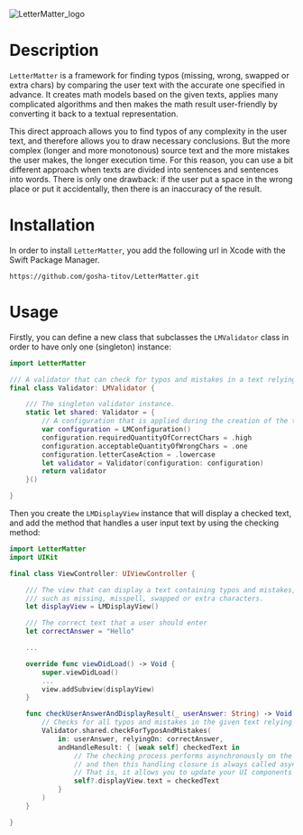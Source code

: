 
![LetterMatter_logo](https://github.com/gosha-titov/LetterMatter/assets/108375163/6329277b-dc60-49a3-83a6-f2cd231e6858)

# Description

`LetterMatter` is a framework for finding typos (missing, wrong, swapped or extra chars) by comparing the user text with the accurate one specified in advance.
It creates math models based on the given texts, applies many complicated algorithms and then makes the math result user-friendly by converting it back to a textual representation. 

This direct approach allows you to find typos of any complexity in the user text, and therefore allows you to draw necessary conclusions.
But the more complex (longer and more monotonous) source text and the more mistakes the user makes, the longer execution time.
For this reason, you can use a bit different approach when texts are divided into sentences and sentences into words.
There is only one drawback: if the user put a space in the wrong place or put it accidentally, then there is an inaccuracy of the result.


# Installation

In order to install `LetterMatter`, you add the following url in Xcode with the Swift Package Manager.

```
https://github.com/gosha-titov/LetterMatter.git
```


# Usage

Firstly, you can define a new class that subclasses the `LMValidator` class in order to have only one (singleton) instance:

```swift
import LetterMatter

/// A validator that can check for typos and mistakes in a text relying on another text.
final class Validator: LMValidator {

    /// The singleton validator instance.
    static let shared: Validator = {
        // A configuration that is applied during the creation of the text.
        var configuration = LMConfiguration()
        configuration.requiredQuantityOfCorrectChars = .high
        configuration.acceptableQuantityOfWrongChars = .one
        configuration.letterCaseAction = .lowercase
        let validator = Validator(configuration: configuration)
        return validator
    }()

}
```

Then you create the `LMDisplayView` instance that will display a checked text, 
and add the method that handles a user input text by using the checking method:

```swift
import LetterMatter
import UIKit

final class ViewController: UIViewController {

    /// The view that can display a text containing typos and mistakes, 
    /// such as missing, misspell, swapped or extra characters.
    let displayView = LMDisplayView()

    /// The correct text that a user should enter
    let correctAnswer = "Hello"

    ...

    override func viewDidLoad() -> Void {
        super.viewDidLoad()
        ...
        view.addSubview(displayView)
    }

    func checkUserAnswerAndDisplayResult(_ userAnswer: String) -> Void {
        // Checks for all typos and mistakes in the given text relying on the accurate text, asynchronously.
        Validator.shared.checkForTyposAndMistakes(
            in: userAnswer, relyingOn: correctAnswer, 
            andHandleResult: { [weak self] checkedText in
                // The checking process performs asynchronously on the "com.letter-matter.main" queue
                // and then this handling closure is always called asynchronously on the DispatchQueue.main queue
                // That is, it allows you to update your UI components here
                self?.displayView.text = checkedText
            }
        )
    }

}
```
